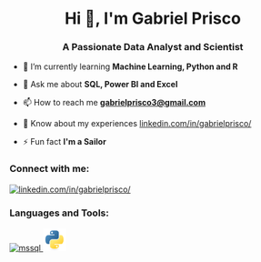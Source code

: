 <h1 align="center">Hi 👋, I'm Gabriel Prisco</h1>
<h3 align="center">A Passionate Data Analyst and Scientist</h3>

- 🌱 I’m currently learning **Machine Learning, Python and R**

- 💬 Ask me about **SQL, Power BI and Excel**

- 📫 How to reach me **gabrielprisco3@gmail.com**

- 📄 Know about my experiences [linkedin.com/in/gabrielprisco/](linkedin.com/in/gabrielprisco/)

- ⚡ Fun fact **I'm a Sailor**

<h3 align="left">Connect with me:</h3>
<p align="left">
<a href="https://linkedin.com/in/linkedin.com/in/gabrielprisco/" target="blank"><img align="center" src="https://raw.githubusercontent.com/rahuldkjain/github-profile-readme-generator/master/src/images/icons/Social/linked-in-alt.svg" alt="linkedin.com/in/gabrielprisco/" height="30" width="40" /></a>
</p>

<h3 align="left">Languages and Tools:</h3>
<p align="left"> <a href="https://www.microsoft.com/en-us/sql-server" target="_blank" rel="noreferrer"> <img src="https://www.svgrepo.com/show/303229/microsoft-sql-server-logo.svg" alt="mssql" width="40" height="40"/> </a> <a href="https://www.python.org" target="_blank" rel="noreferrer"> <img src="https://raw.githubusercontent.com/devicons/devicon/master/icons/python/python-original.svg" alt="python" width="40" height="40"/> </a> </p>

<!---
- 👋 Hi, I’m Gabriel Prisco
- 👀 I’m interested in ... Data Science, Data Engineering, Business Intelligence, ETL, SQL
- 🌱 I’m currently learning ... Machine Learning and How to Build and Maintain Data Warehouses
- 📫 How to reach me ... gabrielprisco3@gmail.com ; linkedin.com/in/gabrielprisco/ ; +55(85)99182-1693


gprisc0/gprisc0 is a ✨ special ✨ repository because its `README.md` (this file) appears on your GitHub profile.
You can click the Preview link to take a look at your changes.
--->
